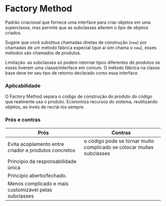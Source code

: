 # Factory Method

Padrão criacional que fornece uma interface para criar objetos em uma superclasse, mas permite que as subclasses alterem o tipo de objetos criados. 

Sugere que você substitua chamadas diretas de construção (`new`) por chamadas de um método fábrica especial (que aí sim chama o `new`), esses métodos são chamados de produtos. 

Limitação: as subclasses só podem retornar tipos diferentes de produtos se esses tiverem uma classe/interface em comum. O método fábrica na classe base deve ter seu tipo de retorno declarado como essa interface. 

### Aplicabilidade
 O Factory Method separa o código de construção do produto do código que realmente usa o produto. 
 Economiza recursos do sistema, reutilizando objetos, ao invés de recriá-los sempre. 

### Prós e contras

| Prós                                                 | Contras                                                               |
| ---------------------------------------------------- | --------------------------------------------------------------------- | 
| Evita acoplamento entre criador e produtos concretos | o código pode se tornar muito complicado se colocar muitas subclasses |
| Princípio da responsabilidade única                  |                                                                       |
| Princípio aberto/fechado.                            |                                                                       |
|Menos complicado e mais customizável pelas subclasses||